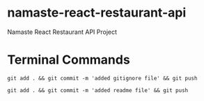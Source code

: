 # namaste-react-restaurant-api
Namaste React Restaurant API Project

# Terminal Commands
```
git add . && git commit -m 'added gitignore file' && git push
```

```
git add . && git commit -m 'added readme file' && git push
```


```

```

```

```

```

```